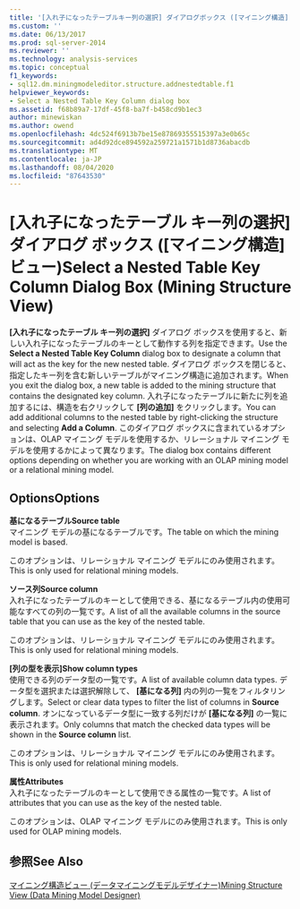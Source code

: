 ```yaml
---
title: '[入れ子になったテーブルキー列の選択] ダイアログボックス ([マイニング構造] ビュー) |Microsoft Docs'
ms.custom: ''
ms.date: 06/13/2017
ms.prod: sql-server-2014
ms.reviewer: ''
ms.technology: analysis-services
ms.topic: conceptual
f1_keywords:
- sql12.dm.miningmodeleditor.structure.addnestedtable.f1
helpviewer_keywords:
- Select a Nested Table Key Column dialog box
ms.assetid: f68b89a7-17df-45f8-ba7f-b458cd9b1ec3
author: minewiskan
ms.author: owend
ms.openlocfilehash: 4dc524f6913b7be15e87869355515397a3e0b65c
ms.sourcegitcommit: ad4d92dce894592a259721a1571b1d8736abacdb
ms.translationtype: MT
ms.contentlocale: ja-JP
ms.lasthandoff: 08/04/2020
ms.locfileid: "87643530"
---
```

# <a name="select-a-nested-table-key-column-dialog-box-mining-structure-view"></a><span data-ttu-id="42a98-102">[入れ子になったテーブル キー列の選択] ダイアログ ボックス ([マイニング構造] ビュー)</span><span class="sxs-lookup"><span data-stu-id="42a98-102">Select a Nested Table Key Column Dialog Box (Mining Structure View)</span></span>
  <span data-ttu-id="42a98-103">**[入れ子になったテーブル キー列の選択]** ダイアログ ボックスを使用すると、新しい入れ子になったテーブルのキーとして動作する列を指定できます。</span><span class="sxs-lookup"><span data-stu-id="42a98-103">Use the **Select a Nested Table Key Column** dialog box to designate a column that will act as the key for the new nested table.</span></span> <span data-ttu-id="42a98-104">ダイアログ ボックスを閉じると、指定したキー列を含む新しいテーブルがマイニング構造に追加されます。</span><span class="sxs-lookup"><span data-stu-id="42a98-104">When you exit the dialog box, a new table is added to the mining structure that contains the designated key column.</span></span> <span data-ttu-id="42a98-105">入れ子になったテーブルに新たに列を追加するには、構造を右クリックして **[列の追加]** をクリックします。</span><span class="sxs-lookup"><span data-stu-id="42a98-105">You can add additional columns to the nested table by right-clicking the structure and selecting **Add a Column**.</span></span> <span data-ttu-id="42a98-106">このダイアログ ボックスに含まれているオプションは、OLAP マイニング モデルを使用するか、リレーショナル マイニング モデルを使用するかによって異なります。</span><span class="sxs-lookup"><span data-stu-id="42a98-106">The dialog box contains different options depending on whether you are working with an OLAP mining model or a relational mining model.</span></span>  
  
## <a name="options"></a><span data-ttu-id="42a98-107">Options</span><span class="sxs-lookup"><span data-stu-id="42a98-107">Options</span></span>  
 <span data-ttu-id="42a98-108">**基になるテーブル**</span><span class="sxs-lookup"><span data-stu-id="42a98-108">**Source table**</span></span>  
 <span data-ttu-id="42a98-109">マイニング モデルの基になるテーブルです。</span><span class="sxs-lookup"><span data-stu-id="42a98-109">The table on which the mining model is based.</span></span>  
  
 <span data-ttu-id="42a98-110">このオプションは、リレーショナル マイニング モデルにのみ使用されます。</span><span class="sxs-lookup"><span data-stu-id="42a98-110">This is only used for relational mining models.</span></span>  
  
 <span data-ttu-id="42a98-111">**ソース列**</span><span class="sxs-lookup"><span data-stu-id="42a98-111">**Source column**</span></span>  
 <span data-ttu-id="42a98-112">入れ子になったテーブルのキーとして使用できる、基になるテーブル内の使用可能なすべての列の一覧です。</span><span class="sxs-lookup"><span data-stu-id="42a98-112">A list of all the available columns in the source table that you can use as the key of the nested table.</span></span>  
  
 <span data-ttu-id="42a98-113">このオプションは、リレーショナル マイニング モデルにのみ使用されます。</span><span class="sxs-lookup"><span data-stu-id="42a98-113">This is only used for relational mining models.</span></span>  
  
 <span data-ttu-id="42a98-114">**[列の型を表示]**</span><span class="sxs-lookup"><span data-stu-id="42a98-114">**Show column types**</span></span>  
 <span data-ttu-id="42a98-115">使用できる列のデータ型の一覧です。</span><span class="sxs-lookup"><span data-stu-id="42a98-115">A list of available column data types.</span></span> <span data-ttu-id="42a98-116">データ型を選択または選択解除して、 **[基になる列]** 内の列の一覧をフィルタリングします。</span><span class="sxs-lookup"><span data-stu-id="42a98-116">Select or clear data types to filter the list of columns in **Source column**.</span></span> <span data-ttu-id="42a98-117">オンになっているデータ型に一致する列だけが **[基になる列]** の一覧に表示されます。</span><span class="sxs-lookup"><span data-stu-id="42a98-117">Only columns that match the checked data types will be shown in the **Source column** list.</span></span>  
  
 <span data-ttu-id="42a98-118">このオプションは、リレーショナル マイニング モデルにのみ使用されます。</span><span class="sxs-lookup"><span data-stu-id="42a98-118">This is only used for relational mining models.</span></span>  
  
 <span data-ttu-id="42a98-119">**属性**</span><span class="sxs-lookup"><span data-stu-id="42a98-119">**Attributes**</span></span>  
 <span data-ttu-id="42a98-120">入れ子になったテーブルのキーとして使用できる属性の一覧です。</span><span class="sxs-lookup"><span data-stu-id="42a98-120">A list of attributes that you can use as the key of the nested table.</span></span>  
  
 <span data-ttu-id="42a98-121">このオプションは、OLAP マイニング モデルにのみ使用されます。</span><span class="sxs-lookup"><span data-stu-id="42a98-121">This is only used for OLAP mining models.</span></span>  
  
## <a name="see-also"></a><span data-ttu-id="42a98-122">参照</span><span class="sxs-lookup"><span data-stu-id="42a98-122">See Also</span></span>  
 [<span data-ttu-id="42a98-123">マイニング構造ビュー &#40;データマイニングモデルデザイナー&#41;</span><span class="sxs-lookup"><span data-stu-id="42a98-123">Mining Structure View &#40;Data Mining Model Designer&#41;</span></span>](mining-structure-view-data-mining-model-designer.md)  
  
  

